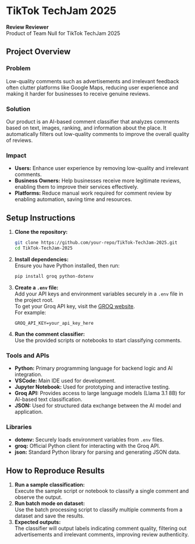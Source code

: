 # TikTok TechJam 2025  
**Review Reviewer**  
Product of Team Null for TikTok TechJam 2025  

## Project Overview  
### Problem  
Low-quality comments such as advertisements and irrelevant feedback often clutter platforms like Google Maps, reducing user experience and making it harder for businesses to receive genuine reviews.  

### Solution  
Our product is an AI-based comment classifier that analyzes comments based on text, images, ranking, and information about the place. It automatically filters out low-quality comments to improve the overall quality of reviews.  

### Impact  
- **Users:** Enhance user experience by removing low-quality and irrelevant comments.  
- **Business Owners:** Help businesses receive more legitimate reviews, enabling them to improve their services effectively.  
- **Platforms:** Reduce manual work required for comment review by enabling automation, saving time and resources.  

## Setup Instructions  
1. **Clone the repository:**  
   ```bash  
   git clone https://github.com/your-repo/TikTok-TechJam-2025.git  
   cd TikTok-TechJam-2025  
   ```  
2. **Install dependencies:**  
   Ensure you have Python installed, then run:  
   ```bash  
   pip install groq python-dotenv  
   ```  
3. **Create a `.env` file:**  
   Add your API keys and environment variables securely in a `.env` file in the project root.  
   To get your Groq API key, visit the [GROQ website](https://groq.com/).  
   For example:  
   ```env  
   GROQ_API_KEY=your_api_key_here  
   ```  
4. **Run the comment classifier:**  
   Use the provided scripts or notebooks to start classifying comments.  

### Tools and APIs  
- **Python:** Primary programming language for backend logic and AI integration.  
- **VSCode:** Main IDE used for development.  
- **Jupyter Notebook:** Used for prototyping and interactive testing.  
- **Groq API:** Provides access to large language models (Llama 3.1 8B) for AI-based text classification.  
- **JSON:** Used for structured data exchange between the AI model and application.  

### Libraries  
- **dotenv:** Securely loads environment variables from `.env` files.  
- **groq:** Official Python client for interacting with the Groq API.  
- **json:** Standard Python library for parsing and generating JSON data.  

## How to Reproduce Results  
1. **Run a sample classification:**  
   Execute the sample script or notebook to classify a single comment and observe the output.  
2. **Run batch mode on dataset:**  
   Use the batch processing script to classify multiple comments from a dataset and save the results.  
3. **Expected outputs:**  
   The classifier will output labels indicating comment quality, filtering out advertisements and irrelevant comments, improving review authenticity.
